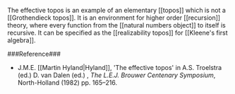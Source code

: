 The effective topos is an example of an elementary [[topos]] which is not a [[Grothendieck topos]]. It is an environment for higher order [[recursion]] theory, where every function from the [[natural numbers object]] to itself is recursive. It can be specified as the [[realizability topos]] for [[Kleene's first algebra]].

###Reference###

*   J.M.E. [[Martin Hyland|Hyland]], 'The effective topos' in  A.S. Troelstra (ed.)  D. van Dalen (ed.) , _The L.E.J. Brouwer Centenary Symposium_, North-Holland  (1982)  pp. 165–216.